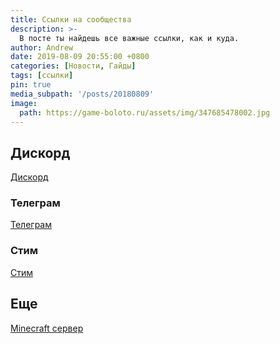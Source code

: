 ```yaml
---
title: Ссылки на сообщества
description: >-
  В посте ты найдешь все важные ссылки, как и куда.
author: Andrew
date: 2019-08-09 20:55:00 +0800
categories: [Новости, Гайды]
tags: [ссылки]
pin: true
media_subpath: '/posts/20180809'
image:
  path: https://game-boloto.ru/assets/img/347685478002.jpg
---
```


## Дискорд

[Дискорд](https://discord.gg/cx64639mf8)

### Телеграм

[Телеграм](https://t.me/+s_7-0vBB0SFhYTc6) 

### Стим

[Стим](https://steamcommunity.com/chat/invite/bz0X7suC)

## Еще

[Minecraft сервер](/posts/Minecraft-Server/)


[nodejs]: https://nodejs.org/
[starter]: https://github.com/cotes2020/chirpy-starter
[pages-workflow-src]: https://docs.github.com/en/pages/getting-started-with-github-pages/configuring-a-publishing-source-for-your-github-pages-site#publishing-with-a-custom-github-actions-workflow
[docker-desktop]: https://www.docker.com/products/docker-desktop/
[docker-engine]: https://docs.docker.com/engine/install/
[vscode]: https://code.visualstudio.com/
[dev-containers]: https://marketplace.visualstudio.com/items?itemName=ms-vscode-remote.remote-containers
[dc-clone-in-vol]: https://code.visualstudio.com/docs/devcontainers/containers#_quick-start-open-a-git-repository-or-github-pr-in-an-isolated-container-volume
[dc-open-in-container]: https://code.visualstudio.com/docs/devcontainers/containers#_quick-start-open-an-existing-folder-in-a-container
